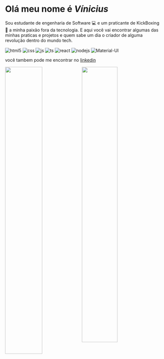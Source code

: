 <div>
    <h1><strong>Olá meu nome é <i>Vínicius</i></strong></h1>
      <p>Sou estudante de engenharia de Software 💻 e um praticante de KickBoxing 🥋 a minha paixão fora da tecnologia. E aqui você vai encontrar algumas das minhas praticas e projetos e quem sabe um dia o criador de alguma revolução dentro do mundo tech. </p>
      
   
    
    
   <div style="display: column ">
      <img align="center" alt="html5" src="https://img.shields.io/badge/HTML5-E34F26?style=for-the-badge&logo=html5&logoColor=white" />
      <img align="center" alt="css" src="https://img.shields.io/badge/CSS3-1572B6?style=for-the-badge&logo=css3&logoColor=white" />
      <img align="center" alt="js" src="https://img.shields.io/badge/JavaScript-F7DF1E?style=for-the-badge&logo=javascript&logoColor=black" />
      <img align="center" alt="ts" src="https://img.shields.io/badge/TypeScript-007ACC?style=for-the-badge&logo=typescript&logoColor=white" />
      <img align="center" alt="react" src="https://img.shields.io/badge/React-20232A?style=for-the-badge&logo=react&logoColor=61DAFB" />
      <img align="center" alt="nodejs" src="https://img.shields.io/badge/Node.js-43853D?style=for-the-badge&logo=node.js&logoColor=white"/>
      <img align="center" alt="Material-UI" src="https://img.shields.io/badge/Material--UI-0081CB?style=for-the-badge&logo=material-ui&logoColor=white"/>
      
      
 
    
    
<p>você tambem pode me encontrar no <a href="https://www.linkedin.com/in/vinicius-tsx-dev/">linkedin</a>

<img align="left" width="49%" src="https://github-readme-stats.vercel.app/api?username=r4ulzito&show_icons=true&theme=merko"></img>

<img width="48%" src="https://github-readme-stats.vercel.app/api/top-langs/?username=r4ulzito&layout=compact&theme=merko"></img>



